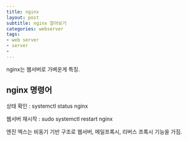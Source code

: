 ```yaml
---
title: nginx
layout: post
subtitle: nginx 알아보기
categories: webserver
tags:
- web server
- server
- 
---
```


nginx는 웹서버로 가벼운게 특징.

## nginx 명령어

상태 확인 : systemctl status nginx

웹서버 재시작 : sudo systemctl restart nginx

엔진 엑스는 비동기 기반 구조로 웹서버, 메일프록시, 리버스 프록시 기능을 가짐.
